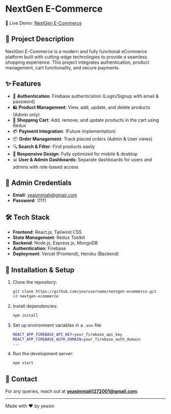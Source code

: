 # NextGen E-Commerce

🚀 Live Demo: [NextGen E-Commerce](https://nextgen-ecomarce.vercel.app/)

## 📌 Project Description

NextGen E-Commerce is a modern and fully functional eCommerce platform built with cutting-edge technologies to provide a seamless shopping experience. This project integrates authentication, product management, cart functionality, and secure payments.

## ✨ Features

- 🔐 **Authentication**: Firebase authentication (Login/Signup with email & password)
- 🛍 **Product Management**: View, add, update, and delete products (Admin only)
- 🛒 **Shopping Cart**: Add, remove, and update products in the cart using Redux
- 💳 **Payment Integration**: (Future implementation)
- 📦 **Order Management**: Track placed orders (Admin & User views)
- 🔍 **Search & Filter**: Find products easily
- 📱 **Responsive Design**: Fully optimized for mobile & desktop
- 📊 **User & Admin Dashboards**: Separate dashboards for users and admins with role-based access

## 📜 Admin Credentials

- **Email**: yeasinmiah@gmail.com
- **Password**: 11111

## 🛠 Tech Stack

- **Frontend**: React.js, Tailwind CSS
- **State Management**: Redux Toolkit
- **Backend**: Node.js, Express.js, MongoDB
- **Authentication**: Firebase
- **Deployment**: Vercel (Frontend), Heroku (Backend)

## 🔧 Installation & Setup

1. Clone the repository:
   ```sh
   git clone https://github.com/yourusername/nextgen-ecommerce.git
   cd nextgen-ecommerce
   ```
2. Install dependencies:
   ```sh
   npm install
   ```
3. Set up environment variables in a `.env` file:
   ```sh
   REACT_APP_FIREBASE_API_KEY=your_firebase_api_key
   REACT_APP_FIREBASE_AUTH_DOMAIN=your_firebase_auth_domain
   ...
   ```
4. Run the development server:
   ```sh
   npm start
   ```

## 📧 Contact

For any queries, reach out at **yeasinmiah1272001@gmail.com**.

---

Made with ❤️ by yeasin

